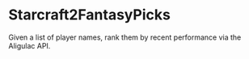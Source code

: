 # Starcraft2FantasyPicks
 Given a list of player names, rank them by recent performance via the Aligulac API.
